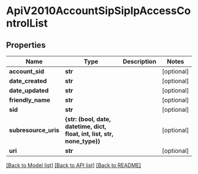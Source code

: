 # ApiV2010AccountSipSipIpAccessControlList

## Properties
Name | Type | Description | Notes
------------ | ------------- | ------------- | -------------
**account_sid** | **str** |  | [optional] 
**date_created** | **str** |  | [optional] 
**date_updated** | **str** |  | [optional] 
**friendly_name** | **str** |  | [optional] 
**sid** | **str** |  | [optional] 
**subresource_uris** | **{str: (bool, date, datetime, dict, float, int, list, str, none_type)}** |  | [optional] 
**uri** | **str** |  | [optional] 

[[Back to Model list]](../README.md#documentation-for-models) [[Back to API list]](../README.md#documentation-for-api-endpoints) [[Back to README]](../README.md)



